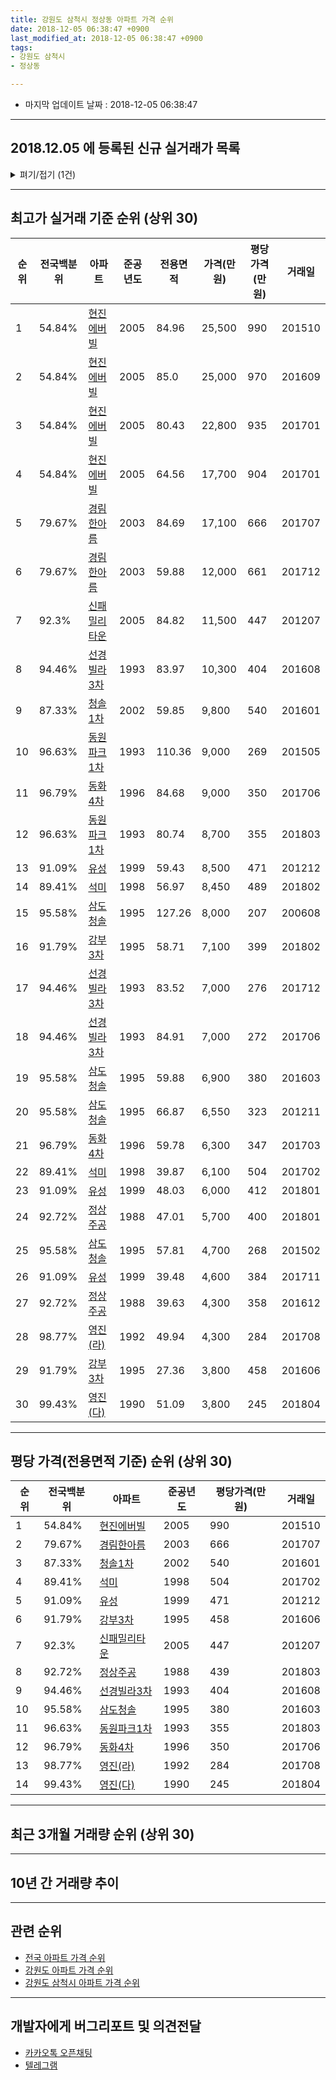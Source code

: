 ```yaml
---
title: 강원도 삼척시 정상동 아파트 가격 순위
date: 2018-12-05 06:38:47 +0900
last_modified_at: 2018-12-05 06:38:47 +0900
tags:
- 강원도 삼척시
- 정상동

---
```


* 마지막 업데이트 날짜 : 2018-12-05 06:38:47

---

## 2018.12.05 에 등록된 신규 실거래가 목록

<details>
<summary>펴기/접기 (1건)</summary>
<div markdown="1">

|아파트|전국백분위|준공년도|전용면적|가격(만원)|평당가격(만원)|거래일|
|---|---|---|---|---|---|---|
|[현진에버빌](https://search.naver.com/search.naver?query=%EA%B0%95%EC%9B%90%EB%8F%84+%EC%82%BC%EC%B2%99%EC%8B%9C+%EC%A0%95%EC%83%81%EB%8F%99+%ED%98%84%EC%A7%84%EC%97%90%EB%B2%84%EB%B9%8C)|54.84%|2005|80.43|20,000|820|<span style="color:red">201811</span>|


</div>
</details>

---

## 최고가 실거래 기준 순위 (상위 30)


|순위|전국백분위|아파트|준공년도|전용면적|가격(만원)|평당가격(만원)|거래일|
|---|---|---|---|---|---|---|---|
|1|54.84%|[현진에버빌](https://search.naver.com/search.naver?query=%EA%B0%95%EC%9B%90%EB%8F%84+%EC%82%BC%EC%B2%99%EC%8B%9C+%EC%A0%95%EC%83%81%EB%8F%99+%ED%98%84%EC%A7%84%EC%97%90%EB%B2%84%EB%B9%8C)|2005|84.96|25,500|990|201510|
|2|54.84%|[현진에버빌](https://search.naver.com/search.naver?query=%EA%B0%95%EC%9B%90%EB%8F%84+%EC%82%BC%EC%B2%99%EC%8B%9C+%EC%A0%95%EC%83%81%EB%8F%99+%ED%98%84%EC%A7%84%EC%97%90%EB%B2%84%EB%B9%8C)|2005|85.0|25,000|970|201609|
|3|54.84%|[현진에버빌](https://search.naver.com/search.naver?query=%EA%B0%95%EC%9B%90%EB%8F%84+%EC%82%BC%EC%B2%99%EC%8B%9C+%EC%A0%95%EC%83%81%EB%8F%99+%ED%98%84%EC%A7%84%EC%97%90%EB%B2%84%EB%B9%8C)|2005|80.43|22,800|935|201701|
|4|54.84%|[현진에버빌](https://search.naver.com/search.naver?query=%EA%B0%95%EC%9B%90%EB%8F%84+%EC%82%BC%EC%B2%99%EC%8B%9C+%EC%A0%95%EC%83%81%EB%8F%99+%ED%98%84%EC%A7%84%EC%97%90%EB%B2%84%EB%B9%8C)|2005|64.56|17,700|904|201701|
|5|79.67%|[경림한아름](https://search.naver.com/search.naver?query=%EA%B0%95%EC%9B%90%EB%8F%84+%EC%82%BC%EC%B2%99%EC%8B%9C+%EC%A0%95%EC%83%81%EB%8F%99+%EA%B2%BD%EB%A6%BC%ED%95%9C%EC%95%84%EB%A6%84)|2003|84.69|17,100|666|201707|
|6|79.67%|[경림한아름](https://search.naver.com/search.naver?query=%EA%B0%95%EC%9B%90%EB%8F%84+%EC%82%BC%EC%B2%99%EC%8B%9C+%EC%A0%95%EC%83%81%EB%8F%99+%EA%B2%BD%EB%A6%BC%ED%95%9C%EC%95%84%EB%A6%84)|2003|59.88|12,000|661|201712|
|7|92.3%|[신패밀리타운](https://search.naver.com/search.naver?query=%EA%B0%95%EC%9B%90%EB%8F%84+%EC%82%BC%EC%B2%99%EC%8B%9C+%EC%A0%95%EC%83%81%EB%8F%99+%EC%8B%A0%ED%8C%A8%EB%B0%80%EB%A6%AC%ED%83%80%EC%9A%B4)|2005|84.82|11,500|447|201207|
|8|94.46%|[선경빌라3차](https://search.naver.com/search.naver?query=%EA%B0%95%EC%9B%90%EB%8F%84+%EC%82%BC%EC%B2%99%EC%8B%9C+%EC%A0%95%EC%83%81%EB%8F%99+%EC%84%A0%EA%B2%BD%EB%B9%8C%EB%9D%BC3%EC%B0%A8)|1993|83.97|10,300|404|201608|
|9|87.33%|[청솔1차](https://search.naver.com/search.naver?query=%EA%B0%95%EC%9B%90%EB%8F%84+%EC%82%BC%EC%B2%99%EC%8B%9C+%EC%A0%95%EC%83%81%EB%8F%99+%EC%B2%AD%EC%86%941%EC%B0%A8)|2002|59.85|9,800|540|201601|
|10|96.63%|[동원파크1차](https://search.naver.com/search.naver?query=%EA%B0%95%EC%9B%90%EB%8F%84+%EC%82%BC%EC%B2%99%EC%8B%9C+%EC%A0%95%EC%83%81%EB%8F%99+%EB%8F%99%EC%9B%90%ED%8C%8C%ED%81%AC1%EC%B0%A8)|1993|110.36|9,000|269|201505|
|11|96.79%|[동화4차](https://search.naver.com/search.naver?query=%EA%B0%95%EC%9B%90%EB%8F%84+%EC%82%BC%EC%B2%99%EC%8B%9C+%EC%A0%95%EC%83%81%EB%8F%99+%EB%8F%99%ED%99%944%EC%B0%A8)|1996|84.68|9,000|350|201706|
|12|96.63%|[동원파크1차](https://search.naver.com/search.naver?query=%EA%B0%95%EC%9B%90%EB%8F%84+%EC%82%BC%EC%B2%99%EC%8B%9C+%EC%A0%95%EC%83%81%EB%8F%99+%EB%8F%99%EC%9B%90%ED%8C%8C%ED%81%AC1%EC%B0%A8)|1993|80.74|8,700|355|201803|
|13|91.09%|[유성](https://search.naver.com/search.naver?query=%EA%B0%95%EC%9B%90%EB%8F%84+%EC%82%BC%EC%B2%99%EC%8B%9C+%EC%A0%95%EC%83%81%EB%8F%99+%EC%9C%A0%EC%84%B1)|1999|59.43|8,500|471|201212|
|14|89.41%|[석미](https://search.naver.com/search.naver?query=%EA%B0%95%EC%9B%90%EB%8F%84+%EC%82%BC%EC%B2%99%EC%8B%9C+%EC%A0%95%EC%83%81%EB%8F%99+%EC%84%9D%EB%AF%B8)|1998|56.97|8,450|489|201802|
|15|95.58%|[삼도청솔](https://search.naver.com/search.naver?query=%EA%B0%95%EC%9B%90%EB%8F%84+%EC%82%BC%EC%B2%99%EC%8B%9C+%EC%A0%95%EC%83%81%EB%8F%99+%EC%82%BC%EB%8F%84%EC%B2%AD%EC%86%94)|1995|127.26|8,000|207|200608|
|16|91.79%|[강부3차](https://search.naver.com/search.naver?query=%EA%B0%95%EC%9B%90%EB%8F%84+%EC%82%BC%EC%B2%99%EC%8B%9C+%EC%A0%95%EC%83%81%EB%8F%99+%EA%B0%95%EB%B6%803%EC%B0%A8)|1995|58.71|7,100|399|201802|
|17|94.46%|[선경빌라3차](https://search.naver.com/search.naver?query=%EA%B0%95%EC%9B%90%EB%8F%84+%EC%82%BC%EC%B2%99%EC%8B%9C+%EC%A0%95%EC%83%81%EB%8F%99+%EC%84%A0%EA%B2%BD%EB%B9%8C%EB%9D%BC3%EC%B0%A8)|1993|83.52|7,000|276|201712|
|18|94.46%|[선경빌라3차](https://search.naver.com/search.naver?query=%EA%B0%95%EC%9B%90%EB%8F%84+%EC%82%BC%EC%B2%99%EC%8B%9C+%EC%A0%95%EC%83%81%EB%8F%99+%EC%84%A0%EA%B2%BD%EB%B9%8C%EB%9D%BC3%EC%B0%A8)|1993|84.91|7,000|272|201706|
|19|95.58%|[삼도청솔](https://search.naver.com/search.naver?query=%EA%B0%95%EC%9B%90%EB%8F%84+%EC%82%BC%EC%B2%99%EC%8B%9C+%EC%A0%95%EC%83%81%EB%8F%99+%EC%82%BC%EB%8F%84%EC%B2%AD%EC%86%94)|1995|59.88|6,900|380|201603|
|20|95.58%|[삼도청솔](https://search.naver.com/search.naver?query=%EA%B0%95%EC%9B%90%EB%8F%84+%EC%82%BC%EC%B2%99%EC%8B%9C+%EC%A0%95%EC%83%81%EB%8F%99+%EC%82%BC%EB%8F%84%EC%B2%AD%EC%86%94)|1995|66.87|6,550|323|201211|
|21|96.79%|[동화4차](https://search.naver.com/search.naver?query=%EA%B0%95%EC%9B%90%EB%8F%84+%EC%82%BC%EC%B2%99%EC%8B%9C+%EC%A0%95%EC%83%81%EB%8F%99+%EB%8F%99%ED%99%944%EC%B0%A8)|1996|59.78|6,300|347|201703|
|22|89.41%|[석미](https://search.naver.com/search.naver?query=%EA%B0%95%EC%9B%90%EB%8F%84+%EC%82%BC%EC%B2%99%EC%8B%9C+%EC%A0%95%EC%83%81%EB%8F%99+%EC%84%9D%EB%AF%B8)|1998|39.87|6,100|504|201702|
|23|91.09%|[유성](https://search.naver.com/search.naver?query=%EA%B0%95%EC%9B%90%EB%8F%84+%EC%82%BC%EC%B2%99%EC%8B%9C+%EC%A0%95%EC%83%81%EB%8F%99+%EC%9C%A0%EC%84%B1)|1999|48.03|6,000|412|201801|
|24|92.72%|[정상주공](https://search.naver.com/search.naver?query=%EA%B0%95%EC%9B%90%EB%8F%84+%EC%82%BC%EC%B2%99%EC%8B%9C+%EC%A0%95%EC%83%81%EB%8F%99+%EC%A0%95%EC%83%81%EC%A3%BC%EA%B3%B5)|1988|47.01|5,700|400|201801|
|25|95.58%|[삼도청솔](https://search.naver.com/search.naver?query=%EA%B0%95%EC%9B%90%EB%8F%84+%EC%82%BC%EC%B2%99%EC%8B%9C+%EC%A0%95%EC%83%81%EB%8F%99+%EC%82%BC%EB%8F%84%EC%B2%AD%EC%86%94)|1995|57.81|4,700|268|201502|
|26|91.09%|[유성](https://search.naver.com/search.naver?query=%EA%B0%95%EC%9B%90%EB%8F%84+%EC%82%BC%EC%B2%99%EC%8B%9C+%EC%A0%95%EC%83%81%EB%8F%99+%EC%9C%A0%EC%84%B1)|1999|39.48|4,600|384|201711|
|27|92.72%|[정상주공](https://search.naver.com/search.naver?query=%EA%B0%95%EC%9B%90%EB%8F%84+%EC%82%BC%EC%B2%99%EC%8B%9C+%EC%A0%95%EC%83%81%EB%8F%99+%EC%A0%95%EC%83%81%EC%A3%BC%EA%B3%B5)|1988|39.63|4,300|358|201612|
|28|98.77%|[영진(라)](https://search.naver.com/search.naver?query=%EA%B0%95%EC%9B%90%EB%8F%84+%EC%82%BC%EC%B2%99%EC%8B%9C+%EC%A0%95%EC%83%81%EB%8F%99+%EC%98%81%EC%A7%84%28%EB%9D%BC%29)|1992|49.94|4,300|284|201708|
|29|91.79%|[강부3차](https://search.naver.com/search.naver?query=%EA%B0%95%EC%9B%90%EB%8F%84+%EC%82%BC%EC%B2%99%EC%8B%9C+%EC%A0%95%EC%83%81%EB%8F%99+%EA%B0%95%EB%B6%803%EC%B0%A8)|1995|27.36|3,800|458|201606|
|30|99.43%|[영진(다)](https://search.naver.com/search.naver?query=%EA%B0%95%EC%9B%90%EB%8F%84+%EC%82%BC%EC%B2%99%EC%8B%9C+%EC%A0%95%EC%83%81%EB%8F%99+%EC%98%81%EC%A7%84%28%EB%8B%A4%29)|1990|51.09|3,800|245|201804|


---

## 평당 가격(전용면적 기준) 순위 (상위 30)


|순위|전국백분위|아파트|준공년도|평당가격(만원)|거래일|
|---|---|---|---|---|---|
|1|54.84%|[현진에버빌](https://search.naver.com/search.naver?query=%EA%B0%95%EC%9B%90%EB%8F%84+%EC%82%BC%EC%B2%99%EC%8B%9C+%EC%A0%95%EC%83%81%EB%8F%99+%ED%98%84%EC%A7%84%EC%97%90%EB%B2%84%EB%B9%8C)|2005|990|201510|
|2|79.67%|[경림한아름](https://search.naver.com/search.naver?query=%EA%B0%95%EC%9B%90%EB%8F%84+%EC%82%BC%EC%B2%99%EC%8B%9C+%EC%A0%95%EC%83%81%EB%8F%99+%EA%B2%BD%EB%A6%BC%ED%95%9C%EC%95%84%EB%A6%84)|2003|666|201707|
|3|87.33%|[청솔1차](https://search.naver.com/search.naver?query=%EA%B0%95%EC%9B%90%EB%8F%84+%EC%82%BC%EC%B2%99%EC%8B%9C+%EC%A0%95%EC%83%81%EB%8F%99+%EC%B2%AD%EC%86%941%EC%B0%A8)|2002|540|201601|
|4|89.41%|[석미](https://search.naver.com/search.naver?query=%EA%B0%95%EC%9B%90%EB%8F%84+%EC%82%BC%EC%B2%99%EC%8B%9C+%EC%A0%95%EC%83%81%EB%8F%99+%EC%84%9D%EB%AF%B8)|1998|504|201702|
|5|91.09%|[유성](https://search.naver.com/search.naver?query=%EA%B0%95%EC%9B%90%EB%8F%84+%EC%82%BC%EC%B2%99%EC%8B%9C+%EC%A0%95%EC%83%81%EB%8F%99+%EC%9C%A0%EC%84%B1)|1999|471|201212|
|6|91.79%|[강부3차](https://search.naver.com/search.naver?query=%EA%B0%95%EC%9B%90%EB%8F%84+%EC%82%BC%EC%B2%99%EC%8B%9C+%EC%A0%95%EC%83%81%EB%8F%99+%EA%B0%95%EB%B6%803%EC%B0%A8)|1995|458|201606|
|7|92.3%|[신패밀리타운](https://search.naver.com/search.naver?query=%EA%B0%95%EC%9B%90%EB%8F%84+%EC%82%BC%EC%B2%99%EC%8B%9C+%EC%A0%95%EC%83%81%EB%8F%99+%EC%8B%A0%ED%8C%A8%EB%B0%80%EB%A6%AC%ED%83%80%EC%9A%B4)|2005|447|201207|
|8|92.72%|[정상주공](https://search.naver.com/search.naver?query=%EA%B0%95%EC%9B%90%EB%8F%84+%EC%82%BC%EC%B2%99%EC%8B%9C+%EC%A0%95%EC%83%81%EB%8F%99+%EC%A0%95%EC%83%81%EC%A3%BC%EA%B3%B5)|1988|439|201803|
|9|94.46%|[선경빌라3차](https://search.naver.com/search.naver?query=%EA%B0%95%EC%9B%90%EB%8F%84+%EC%82%BC%EC%B2%99%EC%8B%9C+%EC%A0%95%EC%83%81%EB%8F%99+%EC%84%A0%EA%B2%BD%EB%B9%8C%EB%9D%BC3%EC%B0%A8)|1993|404|201608|
|10|95.58%|[삼도청솔](https://search.naver.com/search.naver?query=%EA%B0%95%EC%9B%90%EB%8F%84+%EC%82%BC%EC%B2%99%EC%8B%9C+%EC%A0%95%EC%83%81%EB%8F%99+%EC%82%BC%EB%8F%84%EC%B2%AD%EC%86%94)|1995|380|201603|
|11|96.63%|[동원파크1차](https://search.naver.com/search.naver?query=%EA%B0%95%EC%9B%90%EB%8F%84+%EC%82%BC%EC%B2%99%EC%8B%9C+%EC%A0%95%EC%83%81%EB%8F%99+%EB%8F%99%EC%9B%90%ED%8C%8C%ED%81%AC1%EC%B0%A8)|1993|355|201803|
|12|96.79%|[동화4차](https://search.naver.com/search.naver?query=%EA%B0%95%EC%9B%90%EB%8F%84+%EC%82%BC%EC%B2%99%EC%8B%9C+%EC%A0%95%EC%83%81%EB%8F%99+%EB%8F%99%ED%99%944%EC%B0%A8)|1996|350|201706|
|13|98.77%|[영진(라)](https://search.naver.com/search.naver?query=%EA%B0%95%EC%9B%90%EB%8F%84+%EC%82%BC%EC%B2%99%EC%8B%9C+%EC%A0%95%EC%83%81%EB%8F%99+%EC%98%81%EC%A7%84%28%EB%9D%BC%29)|1992|284|201708|
|14|99.43%|[영진(다)](https://search.naver.com/search.naver?query=%EA%B0%95%EC%9B%90%EB%8F%84+%EC%82%BC%EC%B2%99%EC%8B%9C+%EC%A0%95%EC%83%81%EB%8F%99+%EC%98%81%EC%A7%84%28%EB%8B%A4%29)|1990|245|201804|


---

## 최근 3개월 거래량 순위 (상위 30)


<div style="width:100%;">
    <canvas id="deal_count_ranking" height="250"></canvas>
</div>


<script>
new Chart(document.getElementById("deal_count_ranking"), {
    type: 'horizontalBar',
    data: {
        labels: ['석미', '현진에버빌', '강부3차', '유성', '정상주공', '동원파크1차', '청솔1차'],
        datasets: [{
            label: '실거래 수',
            data: [6, 4, 4, 3, 2, 1, 1],
            borderColor: "rgba(255, 0, 128, 1)",
            backgroundColor: "rgba(255, 0, 128, 0.5)",
            fill: false,
        }]
    },
    options: {
        responsive: true,
        title: {
            display: true,
            text: '최근 3개월 거래량 순위'
        },
        tooltips: {
            mode: 'index',
            intersect: false,
            callbacks: {
                title: function(tooltipItems, data) {
                    return "실거래 수:";
                },
                label: function(tooltipItem, data) {
                    return data.labels[tooltipItem.index] + ": " + tooltipItem.xLabel;
                }
            }
        },
        hover: {
            mode: 'nearest',
            intersect: true
        },
        scales: {
            xAxes: [{
                display: true,
                scaleLabel: {
                    display: true,
                    labelString: '실거래 수'
                },
                ticks: {
                    suggestedMin: 0,
                }
            }],
            yAxes: [{
                display: true,
                ticks: {
                    autoSkip: false,
                    callback: function(value, index, values) {
                        if (value.length > 15)
                            return value.substr(0, 13) + "...";
                        else
                            return value;
                    }
                },
                scaleLabel: {
                    display: false,
                }
            }]
        }
    }
});

</script>


---

## 10년 간 거래량 추이


<div style="width:100%;">
    <canvas id="deal_progress" height="250"></canvas>
</div>

<script>
new Chart(document.getElementById("deal_progress"), {
    type: 'line',
    data: {
        labels: ['200812','200901','200902','200903','200904','200905','200906','200907','200908','200909','200910','200911','200912','201001','201002','201003','201004','201005','201006','201007','201008','201009','201010','201011','201012','201101','201102','201103','201104','201105','201106','201107','201108','201109','201110','201111','201112','201201','201202','201203','201204','201205','201206','201207','201208','201209','201210','201211','201212','201301','201302','201303','201304','201305','201306','201307','201308','201309','201310','201311','201312','201401','201402','201403','201404','201405','201406','201407','201408','201409','201410','201411','201412','201501','201502','201503','201504','201505','201506','201507','201508','201509','201510','201511','201512','201601','201602','201603','201604','201605','201606','201607','201608','201609','201610','201611','201612','201701','201702','201703','201704','201705','201706','201707','201708','201709','201710','201711','201712','201801','201802','201803','201804','201805','201806','201807','201808','201809','201810','201811','201812'],
        datasets: [{
            label: '실거래 수',
            pointRadius: 1,
            data: [9, 7, 16, 18, 10, 15, 12, 21, 24, 29, 12, 22, 34, 23, 27, 64, 50, 37, 29, 13, 16, 12, 15, 16, 8, 12, 10, 7, 9, 13, 18, 8, 18, 17, 36, 25, 34, 12, 16, 13, 25, 8, 13, 10, 7, 14, 16, 17, 19, 12, 15, 12, 14, 9, 12, 9, 10, 12, 14, 15, 4, 8, 14, 36, 18, 18, 17, 17, 20, 22, 12, 19, 17, 15, 10, 14, 24, 20, 35, 27, 32, 28, 37, 20, 24, 25, 23, 22, 16, 26, 23, 20, 25, 24, 29, 31, 16, 19, 34, 17, 34, 12, 18, 13, 9, 9, 10, 18, 25, 13, 15, 16, 14, 14, 16, 12, 8, 9, 10, 11, 0],
            borderColor: "rgba(255, 201, 14, 1)",
            backgroundColor: "rgba(255, 201, 14, 0.5)",
            fill: true,
        }]
    },
    options: {
        responsive: true,
        title: {
            display: true,
            text: '10년간 거래량 추이'
        },
        tooltips: {
            mode: 'index',
            intersect: false,
        },
        hover: {
            mode: 'nearest',
            intersect: true
        },
        scales: {
            xAxes: [{
                display: true,
                scaleLabel: {
                    display: true,
                    labelString: '년/월'
                }
            }],
            yAxes: [{
                display: true,
                ticks: {
                    suggestedMin: 0,
                },
                scaleLabel: {
                    display: true,
                    labelString: '실거래 수'
                }
            }]
        }
    }
});

</script>


---

## 관련 순위

- [전국 아파트 가격 순위](https://inasie.github.io/apt-ranking/전국)
- [강원도 아파트 가격 순위](https://inasie.github.io/apt-ranking/강원도)
- [강원도 삼척시 아파트 가격 순위](https://inasie.github.io/apt-ranking/강원도-삼척시)


---

## 개발자에게 버그리포트 및 의견전달

- [카카오톡 오픈채팅](https://open.kakao.com/o/gLJUAP4)
- [텔레그램](https://t.me/inasie)

